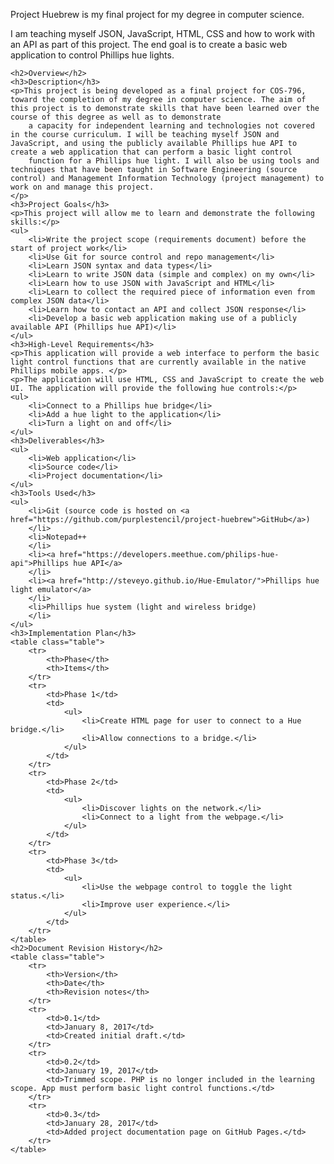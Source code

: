 
Project Huebrew is my final project for my degree in computer science.

I am teaching myself JSON, JavaScript, HTML, CSS and how to work with an API as part of this project. 
The end goal is to create a basic web application to control Phillips hue lights.

<body>
<div class="container">
	
	<h2>Overview</h2>
	<h3>Description</h3>
	<p>This project is being developed as a final project for COS-796, toward the completion of my degree in computer science. The aim of this project is to demonstrate skills that have been learned over the course of this degree as well as to demonstrate
		a capacity for independent learning and technologies not covered in the course curriculum. I will be teaching myself JSON and JavaScript, and using the publicly available Phillips hue API to create a web application that can perform a basic light control
		function for a Phillips hue light. I will also be using tools and techniques that have been taught in Software Engineering (source control) and Management Information Technology (project management) to work on and manage this project.
	</p>
	<h3>Project Goals</h3>
	<p>This project will allow me to learn and demonstrate the following skills:</p>
	<ul>
		<li>Write the project scope (requirements document) before the start of project work</li>
		<li>Use Git for source control and repo management</li>
		<li>Learn JSON syntax and data types</li>
		<li>Learn to write JSON data (simple and complex) on my own</li>
		<li>Learn how to use JSON with JavaScript and HTML</li>
		<li>Learn to collect the required piece of information even from complex JSON data</li>
		<li>Learn how to contact an API and collect JSON response</li>
		<li>Develop a basic web application making use of a publicly available API (Phillips hue API)</li>
	</ul>
	<h3>High-Level Requirements</h3> 
	<p>This application will provide a web interface to perform the basic light control functions that are currently available in the native Phillips mobile apps. </p>
	<p>The application will use HTML, CSS and JavaScript to create the web UI. The application will provide the following hue controls:</p>
	<ul>
		<li>Connect to a Phillips hue bridge</li>
		<li>Add a hue light to the application</li>
		<li>Turn a light on and off</li>
	</ul>
	<h3>Deliverables</h3>
	<ul>
		<li>Web application</li>
		<li>Source code</li>
		<li>Project documentation</li>
	</ul>
	<h3>Tools Used</h3>
	<ul>
		<li>Git (source code is hosted on <a href="https://github.com/purplestencil/project-huebrew">GitHub</a>)
		</li>
		<li>Notepad++
		</li>
		<li><a href="https://developers.meethue.com/philips-hue-api">Phillips hue API</a>
		</li>
		<li><a href="http://steveyo.github.io/Hue-Emulator/">Phillips hue light emulator</a>
		</li>
		<li>Phillips hue system (light and wireless bridge)
		</li>
	</ul>
	<h3>Implementation Plan</h3>
	<table class="table">
		<tr>
			<th>Phase</th>
			<th>Items</th>
		</tr>
		<tr>
			<td>Phase 1</td>
			<td>
				<ul>
					<li>Create HTML page for user to connect to a Hue bridge.</li>
					<li>Allow connections to a bridge.</li>
				</ul>
			</td>
		</tr>
		<tr>
			<td>Phase 2</td>
			<td>
				<ul>
					<li>Discover lights on the network.</li>
					<li>Connect to a light from the webpage.</li>
				</ul>
			</td>
		</tr>
		<tr>
			<td>Phase 3</td>
			<td>
				<ul>
					<li>Use the webpage control to toggle the light status.</li>
					<li>Improve user experience.</li>
				</ul>
			</td>
		</tr>
	</table>
	<h2>Document Revision History</h2>
	<table class="table">
		<tr>
			<th>Version</th>
			<th>Date</th>
			<th>Revision notes</th>
		</tr>
		<tr>
			<td>0.1</td>
			<td>January 8, 2017</td>
			<td>Created initial draft.</td>
		</tr>
		<tr>
			<td>0.2</td>
			<td>January 19, 2017</td>
			<td>Trimmed scope. PHP is no longer included in the learning scope. App must perform basic light control functions.</td>
		</tr>
		<tr>
			<td>0.3</td>
			<td>January 28, 2017</td>
			<td>Added project documentation page on GitHub Pages.</td>
		</tr>
	</table>
</div>
</body>
</html>
